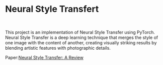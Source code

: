 # Neural Style Transfert

<br>

This project is an implementation of Neural Style Transfer using PyTorch. Neural Style Transfer is a deep learning technique that merges the style of one image with the content of another, creating visually striking results by blending artistic features with photographic details.

Paper:[Neural Style Transfer: A Review](https://arxiv.org/pdf/1705.04058)
